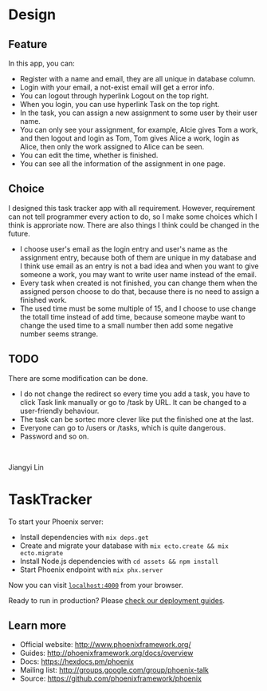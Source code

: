 # Design

## Feature
In this app, you can:
  * Register with a name and email, they are all unique in database column.
  * Login with your email, a not-exist email will get a error info.
  * You can logout through hyperlink Logout on the top right.
  * When you login, you can use hyperlink Task on the top right.
  * In the task, you can assign a new assignment to some user by their user name.
  * You can only see your assignment, for example, Alcie gives Tom a work, and then logout and login as Tom, Tom gives Alice a work, login as Alice, then only the work assigned to Alice can be seen.
  * You can edit the time, whether is finished.
  * You can see all the information of the assignment in one page.

## Choice
I designed this task tracker app with all requirement. However, requirement can not tell programmer every action to do, so I make some choices which I think is approriate now. There are also things I think could be changed in the future.

  * I choose user's email as the login entry and user's name as the assignment entry, because both of them are unique in my database and I think use email as an entry is not a bad idea and when you want to give someone a work, you may want to write user name instead of the email.
  * Every task when created is not finished, you can change them when the assigned person choose to do that, because there is no need to assign a finished work.
  * The used time must be some multiple of 15, and I choose to use change the totall time instead of add time, because someone maybe want to change the used time to a small number then add some negative number seems strange.

## TODO
There are some modification can be done.
  * I do not change the redirect so every time you add a task, you have to click Task link manually or go to /task by URL. It can be changed to a user-friendly behaviour.
  * The task can be sortec more clever like put the finished one at the last.
  * Everyone can go to /users or /tasks, which is quite dangerous.
  * Password and so on.

&nbsp;
&nbsp;

Jiangyi Lin

# TaskTracker

To start your Phoenix server:

  * Install dependencies with `mix deps.get`
  * Create and migrate your database with `mix ecto.create && mix ecto.migrate`
  * Install Node.js dependencies with `cd assets && npm install`
  * Start Phoenix endpoint with `mix phx.server`

Now you can visit [`localhost:4000`](http://localhost:4000) from your browser.

Ready to run in production? Please [check our deployment guides](http://www.phoenixframework.org/docs/deployment).

## Learn more

  * Official website: http://www.phoenixframework.org/
  * Guides: http://phoenixframework.org/docs/overview
  * Docs: https://hexdocs.pm/phoenix
  * Mailing list: http://groups.google.com/group/phoenix-talk
  * Source: https://github.com/phoenixframework/phoenix
